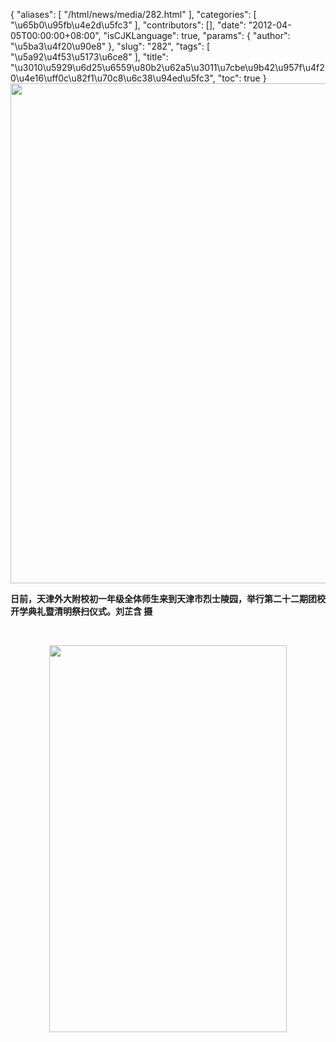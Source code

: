 {
    "aliases": [
        "/html/news/media/282.html"
    ],
    "categories": [
        "\u65b0\u95fb\u4e2d\u5fc3"
    ],
    "contributors": [],
    "date": "2012-04-05T00:00:00+08:00",
    "isCJKLanguage": true,
    "params": {
        "author": "\u5ba3\u4f20\u90e8"
    },
    "slug": "282",
    "tags": [
        "\u5a92\u4f53\u5173\u6ce8"
    ],
    "title": "\u3010\u5929\u6d25\u6559\u80b2\u62a5\u3011\u7cbe\u9b42\u957f\u4f20\u4e16\uff0c\u82f1\u70c8\u6c38\u94ed\u5fc3",
    "toc": true
}
**<img
    src="https://cdn.tfls.online/mirror/full/33e612bb748bb4119b62927607b4b1e0829557af.jpg"
    style="display:block;margin-left:auto;margin-right:auto;"
    decoding="async"
    fetchpriority="auto"
    loading="lazy"
    height="800"
    width="600"
/>**

**日前，天津外大附校初一年级全体师生来到天津市烈士陵园，举行第二十二期团校开学典礼暨清明祭扫仪式。刘芷含 摄**

 

**<img
    src="https://cdn.tfls.online/mirror/full/201d5c2060632008944ea48240330d0f4eb1602b.jpg"
    style="display:block;margin-left:auto;margin-right:auto;"
    decoding="async"
    fetchpriority="auto"
    loading="lazy"
    height="619"
    width="380"
/>**

